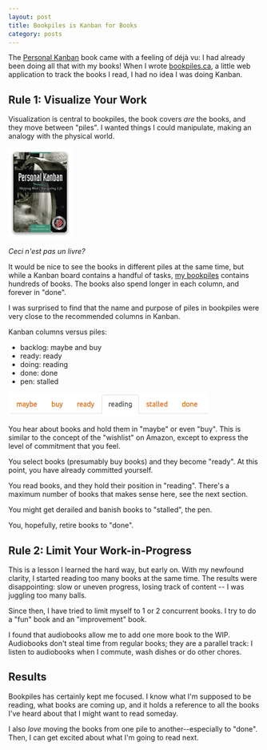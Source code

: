 ```yaml
---
layout: post
title: Bookpiles is Kanban for Books
category: posts
---
```


The [Personal Kanban](https://www.amazon.com/dp/1453802266/) book
came with a feeling of déjà vu: I had already been doing all that with my
books! When I wrote [bookpiles.ca](https://bookpiles.ca/), a little web
application to track the books I read, I had no idea I was doing Kanban.


## Rule 1: Visualize Your Work

Visualization is central to bookpiles, the book covers _are_ the books, and they
move between "piles". I wanted things I could manipulate, making an
analogy with the physical world.

[![personal kanban cover](/assets/bookpiles_kanban/pk_cover.png)](https://www.amazon.com/dp/1453802266/)

_Ceci n'est pas un livre?_

It would be nice to see the books in different piles at the same time, but
while a Kanban board contains a handful of tasks, [my bookpiles](https://bookpiles.ca/jonathan/books)
contains hundreds of books. The books also spend longer in each column, and
forever in "done".

I was surprised to find that the name and purpose of piles in bookpiles were
very close to the recommended columns in Kanban.

Kanban columns versus piles:

* backlog: maybe and buy
* ready: ready
* doing: reading
* done: done
* pen: stalled

![the book piles](/assets/bookpiles_kanban/the_piles.png)

You hear about books and hold them in "maybe" or even "buy". This is similar to
the concept of the "wishlist" on Amazon, except to express the level of
commitment that you feel.

You select books (presumably buy books) and they become "ready". At this point,
you have already committed yourself.

You read books, and they hold their position in "reading". There's a maximum
number of books that makes sense here, see the next section.

You might get derailed and banish books to "stalled", the pen.

You, hopefully, retire books to "done".


## Rule 2: Limit Your Work-in-Progress

This is a lesson I learned the hard way, but early on. With my newfound
clarity, I started reading too many books at the same time. The results were
disappointing: slow or uneven progress, losing track of content -- I was
juggling too many balls.

Since then, I have tried to limit myself to 1 or 2 concurrent books. I try to do
a "fun" book and an "improvement" book.

I found that audiobooks allow me to add one more book to the WIP. Audiobooks
don't steal time from regular books; they are a parallel track: I listen to
audiobooks when I commute, wash dishes or do other chores.


## Results

Bookpiles has certainly kept me focused. I know what I'm supposed to be
reading, what books are coming up, and it holds a reference to all the books
I've heard about that I might want to read someday.

I also *love* moving the books from one pile to another--especially to "done".
Then, I can get excited about what I'm going to read next.

